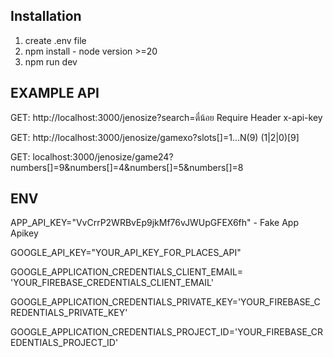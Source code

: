## Installation
1. create .env file
2. npm install - node version >=20
3. npm run dev

## EXAMPLE API

GET: http://localhost:3000/jenosize?search=ตี๋น้อย Require Header x-api-key

GET: http://localhost:3000/jenosize/gamexo?slots[]=1...N(9) (1|2|0)[9]

GET: localhost:3000/jenosize/game24?numbers[]=9&numbers[]=4&numbers[]=5&numbers[]=8

## ENV

APP_API_KEY="VvCrrP2WRBvEp9jkMf76vJWUpGFEX6fh" - Fake App Apikey

GOOGLE_API_KEY="YOUR_API_KEY_FOR_PLACES_API"

GOOGLE_APPLICATION_CREDENTIALS_CLIENT_EMAIL= 'YOUR_FIREBASE_CREDENTIALS_CLIENT_EMAIL'

GOOGLE_APPLICATION_CREDENTIALS_PRIVATE_KEY='YOUR_FIREBASE_CREDENTIALS_PRIVATE_KEY'

GOOGLE_APPLICATION_CREDENTIALS_PROJECT_ID='YOUR_FIREBASE_CREDENTIALS_PROJECT_ID'
